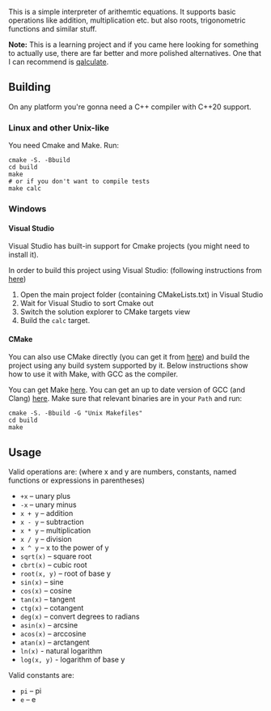 This is a simple interpreter of arithemtic equations.
It supports basic operations like addition, multiplication etc.
but also roots, trigonometric functions and similar stuff.

**Note:** This is a learning project and if you came here looking for something to actually use,
there are far better and more polished alternatives.
One that I can recommend is [qalculate](https://qalculate.github.io/).

## Building

On any platform you're gonna need a C++ compiler with C++20 support.

### Linux and other Unix-like

You need Cmake and Make. Run:

```
cmake -S. -Bbuild
cd build
make
# or if you don't want to compile tests
make calc
```

### Windows

#### Visual Studio

Visual Studio has built-in support for Cmake projects (you might need to install it).

In order to build this project using Visual Studio:
(following instructions from [here](https://docs.microsoft.com/en-us/cpp/build/cmake-projects-in-visual-studio?view=msvc-170))

1. Open the main project folder (containing CMakeLists.txt) in Visual Studio
2. Wait for Visual Studio to sort Cmake out
3. Switch the solution explorer to CMake targets view
4. Build the `calc` target.

#### CMake

You can also use CMake directly (you can get it from [here](https://cmake.org/download/))
and build the project using any build system supported by it.
Below instructions show how to use it with Make, with GCC as the compiler.

You can get Make [here](http://gnuwin32.sourceforge.net/packages/make.htm).
You can get an up to date version of GCC (and Clang) [here](https://winlibs.com/).
Make sure that relevant binaries are in your `Path` and run:

```
cmake -S. -Bbuild -G "Unix Makefiles"
cd build
make
```

## Usage

Valid operations are: (where x and y are numbers, constants, named functions or expressions in parentheses)
- `+x` – unary plus
- `-x` – unary minus
- `x + y` – addition
- `x - y` – subtraction
- `x * y` – multiplication
- `x / y` – division
- `x ^ y` – x to the power of y
- `sqrt(x)` – square root
- `cbrt(x)` – cubic root
- `root(x, y)` – root of base y
- `sin(x)` – sine
- `cos(x)` – cosine
- `tan(x)` – tangent
- `ctg(x)` – cotangent
- `deg(x)` – convert degrees to radians
- `asin(x)` – arcsine
- `acos(x)` – arccosine
- `atan(x)` – arctangent
- `ln(x)` - natural logarithm
- `log(x, y)` - logarithm of base y

Valid constants are:
- `pi` – pi
- `e` – e

